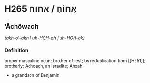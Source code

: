 # H265 אֲחוֹחַ / אחוח

## ʼĂchôwach

_(akh-o'-akh | uh-HOH-ah | uh-HOH-ak)_

### Definition

proper masculine noun; brother of rest; by reduplication from [[H251]]; brotherly; Achoach, an Israelite; Ahoah.

- a grandson of Benjamin

